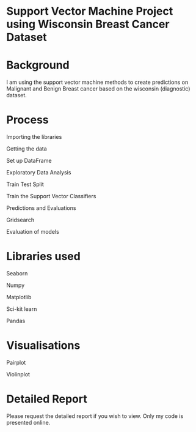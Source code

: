 # Support Vector Machine Project using Wisconsin Breast Cancer Dataset


# Background 
I am using the support vector machine methods to create predictions on Malignant and Benign Breast cancer based on the wisconsin (diagnostic) dataset.

# Process
Importing the libraries

Getting the data

Set up DataFrame

Exploratory Data Analysis

Train Test Split

Train the Support Vector Classifiers

Predictions and Evaluations

Gridsearch

Evaluation of models

# Libraries used
Seaborn

Numpy

Matplotlib

Sci-kit learn

Pandas

# Visualisations
Pairplot

Violinplot


# Detailed Report
Please request the detailed report if you wish to view. Only my code is presented online.

